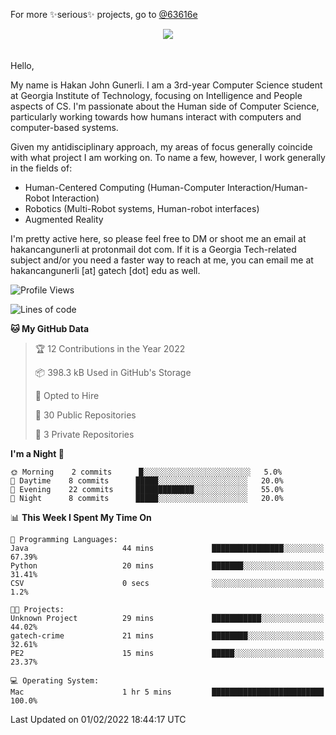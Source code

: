 For more ✨serious✨ projects, go to [@63616e](https://github.com/63616e)

<div> 
<center> <img src="https://gist.githubusercontent.com/hakancangunerli/80137ecc5d849c99c01262a70f0efce0/raw/c08047c6881a89ff5eff068b4e9a64bc49438c7f/ye.png"/>
 </center>

</div>
<br>
<br>
Hello,

My name is Hakan John Gunerli. I am a 3rd-year Computer Science student at Georgia Institute of Technology, focusing on Intelligence and People aspects of CS. I'm passionate about the Human side of Computer Science, particularly working towards how humans interact with computers and computer-based systems.


Given my antidisciplinary approach, my areas of focus generally coincide with what project I am working on. To name a few, however, I work generally in the fields of:

- Human-Centered Computing (Human-Computer Interaction/Human-Robot Interaction) 
- Robotics (Multi-Robot systems, Human-robot interfaces)
- Augmented Reality



I'm pretty active here, so please feel free to DM or shoot me an email at hakancangunerli at protonmail dot com. If it is a Georgia Tech-related subject and/or you need a faster way to reach at me, you can email me at hakancangunerli [at] gatech [dot] edu as well.

 </div>
 
 </div>


<!--START_SECTION:waka-->
![Profile Views](http://img.shields.io/badge/Profile%20Views-1-blue)

![Lines of code](https://img.shields.io/badge/From%20Hello%20World%20I%27ve%20Written-73%20Thousand%20lines%20of%20code-blue)

**🐱 My GitHub Data** 

> 🏆 12 Contributions in the Year 2022
 > 
> 📦 398.3 kB Used in GitHub's Storage 
 > 
> 💼 Opted to Hire
 > 
> 📜 30 Public Repositories 
 > 
> 🔑 3 Private Repositories  
 > 
**I'm a Night 🦉** 

```text
🌞 Morning    2 commits      █░░░░░░░░░░░░░░░░░░░░░░░░   5.0% 
🌆 Daytime    8 commits      █████░░░░░░░░░░░░░░░░░░░░   20.0% 
🌃 Evening    22 commits     █████████████░░░░░░░░░░░░   55.0% 
🌙 Night      8 commits      █████░░░░░░░░░░░░░░░░░░░░   20.0%

```


📊 **This Week I Spent My Time On** 

```text
💬 Programming Languages: 
Java                     44 mins             ████████████████░░░░░░░░░   67.39% 
Python                   20 mins             ███████░░░░░░░░░░░░░░░░░░   31.41% 
CSV                      0 secs              ░░░░░░░░░░░░░░░░░░░░░░░░░   1.2%

🐱‍💻 Projects: 
Unknown Project          29 mins             ███████████░░░░░░░░░░░░░░   44.02% 
gatech-crime             21 mins             ████████░░░░░░░░░░░░░░░░░   32.61% 
PE2                      15 mins             █████░░░░░░░░░░░░░░░░░░░░   23.37%

💻 Operating System: 
Mac                      1 hr 5 mins         █████████████████████████   100.0%

```


 Last Updated on 01/02/2022 18:44:17 UTC
<!--END_SECTION:waka-->


